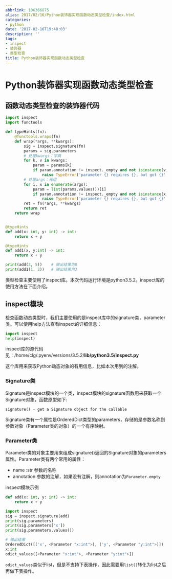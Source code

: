 ```yaml
---
abbrlink: 106366875
alias: 2017/02/16/Python装饰器实现函数动态类型检查/index.html
categories:
- python
date: '2017-02-16T19:48:03'
description: ''
tags:
- inspect
- 装饰器
- 类型检查
title: Python装饰器实现函数动态类型检查
---
```









# Python装饰器实现函数动态类型检查

## 函数动态类型检查的装饰器代码

```python
import inspect
import functools

def typeHints(fn):
    @functools.wraps(fn)
    def wrap(*args, **kwargs):
        sig = inspect.signature(fn)
        params = sig.parameters
        # 处理kwargs：字典
        for k, v in kwargs:
            param = params[k]
            if param.annotation != inspect._empty and not isinstance(v, param.annotation):
                raise TypeError('parameter {} requires {}, but got {}'.format(k, param.annotation, type(v)))
        # 处理args：元组
        for i, x in enumerate(args):
            param = list(params.values())[i]
            if param.annotation != inspect._empty and not isinstance(x, param.annotation):
                raise TypeError('parameter {} requires {}, but got {}'.format(param.name, param.annotation, type(x)))
        ret = fn(*args, **kwargs)
        return ret
    return wrap


@typeHints
def add(x: int, y: int) -> int:
    return x + y

@typeHints
def add1(x, y:int) -> int:
    return x + y

print(add(3, 5))	# 输出结果为8
print(add1(1, 2))	# 输出结果为3
```

类型检查主要使用了inspect库。本次代码运行环境是python3.5.2。inspect库的使用方法在下面介绍。

<!--more-->

## inspect模块

检查函数动态类型时，我们主要使用的是inspect库中的signature类，parameter类。可以使用help方法查看inspect的详细信息：

```python
import inspect
help(inspect)
```

inspect库的源代码见：/home/clg/.pyenv/versions/3.5.2/**lib/python3.5/inspect.py**

这个库用来获取Python动态对象的有用信息，比如本次用到的注解。

### Signature类

Signature是inspect模块的一个类，inspect模块的signature函数用来获取一个Signature对象，函数原型如下:

`signature() - get a Signature object for the callable`

Signature类有一个属性是OrderedDict类型的parameters，存储的是参数名称到参数对象（Parameter类的对象）的一个有序映射。

### Parameter类  

Parameter类的对象主要用来组成signature()返回的Signature对象的parameters属性。Parameter类有两个常用的属性：

- name :str 参数的名称 
- annotation 参数的注解，如果没有注解，则annotation为`Parameter.empty`

inspect模块示例

```python
def add(x: int, y: int) -> int:
    return x + y

import inspect
sig = inspect.signature(add)
print(sig.parameters)
print(sig.parameters['x'])
print(sig.parameters.values())

# 输出结果
OrderedDict([('x', <Parameter "x:int">), ('y', <Parameter "y:int">)])
x:int
odict_values([<Parameter "x:int">, <Parameter "y:int">])
```

`odict_values`类似于list，但是不支持下表操作，因此需要用`list()`转化为list之后再做下表操作。